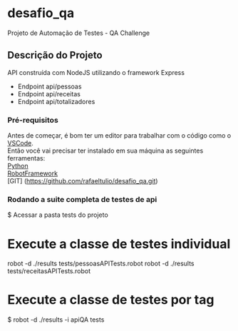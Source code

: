 # desafio_qa
Projeto de Automação de Testes - QA Challenge
## Descrição do Projeto
API construída com NodeJS utilizando o framework Express
- Endpoint api/pessoas
- Endpoint api/receitas
- Endpoint api/totalizadores
### Pré-requisitos
Antes de começar, é bom ter um editor para trabalhar com o código como o [VSCode](https://code.visualstudio.com/).<br>
Então você vai precisar ter instalado em sua máquina as seguintes ferramentas:<br>
[Python](https://www.python.org/)<br>
[RobotFramework](https://robotframework.org/)<br>
[GIT] (https://github.com/rafaeltulio/desafio_qa.git)</br>

### Rodando a suite completa de testes de api
$ Acessar a pasta tests do projeto 

# Execute a classe de testes individual
robot -d ./results tests/pessoasAPITests.robot
robot -d ./results tests/receitasAPITests.robot
# Execute a classe de testes por tag
$ robot -d ./results -i apiQA tests
